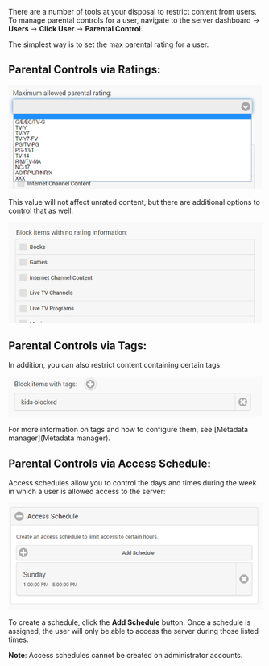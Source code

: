 There are a number of tools at your disposal to restrict content from users. To manage parental controls for a user, navigate to the server dashboard -> **Users** -> **Click User** -> **Parental Control**. 

The simplest way is to set the max parental rating for a user.

## Parental Controls via Ratings:

![](images/server/users13.png)

This value will not affect unrated content, but there are additional options to control that as well:

![](images/server/users14.png)

## Parental Controls via Tags:

In addition, you can also restrict content containing certain tags:

![](images/server/users15.png)

For more information on tags and how to configure them, see [Metadata manager](Metadata manager).

## Parental Controls via Access Schedule:

Access schedules allow you to control the days and times during the week in which a user is allowed access to the server:

![](images/server/users16.png)

To create a schedule, click the **Add Schedule** button. Once a schedule is assigned, the user will only be able to access the server during those listed times.

**Note**: Access schedules cannot be created on administrator accounts.